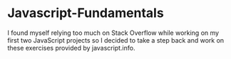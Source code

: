 # Javascript-Fundamentals
I found myself relying too much on Stack Overflow while working on my first two JavaScript projects so I decided to take a step back and work on these exercises provided by javascript.info.
